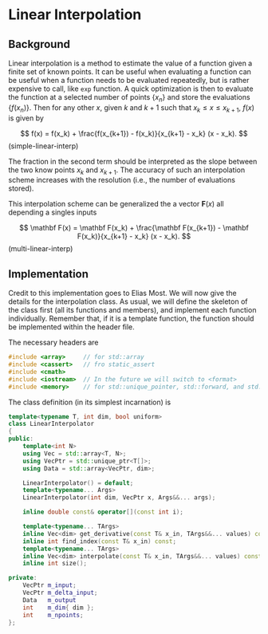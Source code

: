 # Linear Interpolation

## Background

Linear interpolation is a method to estimate the value of a function given a finite set of known points.
It can be useful when evaluating a function can be useful when a function needs to be evaluated repeatedly, but is rather expensive to call, like `exp` function.
A quick optimization is then to evaluate the function at a selected number of points $\{x_n\}$ and store the evaluations $\{f(x_n)\}$.
Then for any other $x$, given $k$ and $k+1$ such that $x_k \leq x \leq x_{k+1}$, $f(x)$ is given by

$$ 
f(x) = f(x_k) + \frac{f(x_{k+1}) - f(x_k)}{x_{k+1} - x_k} (x - x_k).
$$ (simple-linear-interp)

The fraction in the second term should be interpreted as the slope between the two know points $x_k$ and $x_{k+1}$.
The accuracy of such an interpolation scheme increases with the resolution (i.e., the number of evaluations stored).

This interpolation scheme can be generalized the a vector $\mathbf F(x)$ all depending a singles inputs

$$ 
\mathbf F(x) = \mathbf F(x_k) + \frac{\mathbf F(x_{k+1}) - \mathbf F(x_k)}{x_{k+1} - x_k} (x - x_k).
$$ (multi-linear-interp)


## Implementation

Credit to this implementation goes to Elias Most.
We will now give the details for the interpolation class.
As usual, we will define the skeleton of the class first  (all its functions and members), and implement each function individually.
Remember that, if it is a template function, the function should be implemented within the header file.

The necessary headers are

```c++
#include <array>     // for std::array
#include <cassert>   // fro static_assert
#include <cmath>     
#include <iostream>  // In the future we will switch to <format>
#include <memory>    // for std::unique_pointer, std::forward, and std::make_unique
```

The class definition (in its simplest incarnation) is

```c++
template<typename T, int dim, bool uniform>
class LinearInterpolator
{   
public:
    template<int N>
    using Vec = std::array<T, N>;
    using VecPtr = std::unique_ptr<T[]>;
    using Data = std::array<VecPtr, dim>;

    LinearInterpolator() = default;
    template<typename... Args>
    LinearInterpolator(int dim, VecPtr x, Args&&... args);

    inline double const& operator[](const int i);

    template<typename... TArgs> 
    inline Vec<dim> get_derivative(const T& x_in, TArgs&&... values) const;
    inline int find_index(const T& x_in) const;
    template<typename... TArgs>
    inline Vec<dim> interpolate(const T& x_in, TArgs&&... values) const;
    inline int size();

private:
    VecPtr m_input;
    VecPtr m_delta_input;
    Data   m_output
    int    m_dim{ dim };
    int    m_npoints;
};
```
